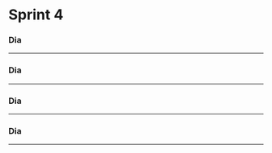  # **Sprint 4**   

### **Dia**
______________________________________________________________________________

### **Dia**
______________________________________________________________________________

### **Dia**
______________________________________________________________________________

### **Dia**
______________________________________________________________________________
